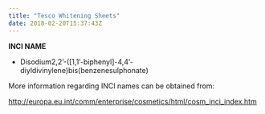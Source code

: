 ```yaml
---
title: "Tesco Whitening Sheets"
date: 2018-02-20T15:37:43Z
---
```

**INCI NAME**

* Disodium2,2’-([1,1’-biphenyl]-4,4’- diyldivinylene)bis(benzenesulphonate)

More information regarding INCI names can be obtained from:

http://europa.eu.int/comm/enterprise/cosmetics/html/cosm_inci_index.htm
